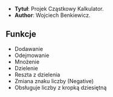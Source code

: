 - **Tytuł**: Projek Cząstkowy Kalkulator.
- **Author**: Wojciech Benkiewicz.

## Funkcje

- Dodawanie
- Odejmowanie
- Mnożenie
- Dzielenie
- Reszta z dzielenia
- Zmiana znaku liczby (Negative)
- Obsługuje liczby z kropką dziesiętną

